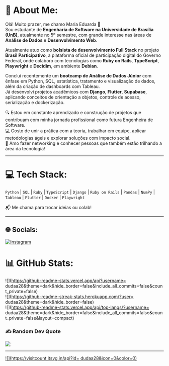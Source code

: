 # 💫 About Me:

Olá! Muito prazer, me chamo Maria Eduarda 👋  
Sou estudante de **Engenharia de Software na Universidade de Brasília (UnB)**, atualmente no 5º semestre, com grande interesse nas áreas de **Análise de Dados** e **Desenvolvimento Web**.

Atualmente atuo como **bolsista de desenvolvimento Full Stack** no projeto **Brasil Participativo**, a plataforma oficial de participação digital do Governo Federal, onde colaboro com tecnologias como **Ruby on Rails**, **TypeScript**, **Playwright** e **Decidim**, em ambiente **Debian**.

Concluí recentemente um **bootcamp de Análise de Dados Júnior** com ênfase em Python, SQL, estatística, tratamento e visualização de dados, além da criação de dashboards com Tableau.  
Já desenvolvi projetos acadêmicos com **Django**, **Flutter**, **Supabase**, aplicando conceitos de orientação a objetos, controle de acesso, serialização e dockerização.

🔍 Estou em constante aprendizado e construção de projetos que contribuam com minha jornada profissional como futura Engenheira de Software.  
💻 Gosto de unir a prática com a teoria, trabalhar em equipe, aplicar metodologias ágeis e explorar soluções com impacto social.  
🤝 Amo fazer networking e conhecer pessoas que também estão trilhando a área da tecnologia!

---

# 💻 Tech Stack: 
`Python` | `SQL` | `Ruby` | `TypeScript` | `Django` | `Ruby on Rails` | `Pandas` | `NumPy` | `Tableau` | `Flutter` | `Docker` | `Playwright`


📬 Me chama para trocar ideias ou colab!

---

## 🌐 Socials:
[![Instagram](https://img.shields.io/badge/Instagram-%23E4405F.svg?logo=Instagram&logoColor=white)](https://instagram.com/https://www.instagram.com/eduardaq05?igsh=MWhsNm01YTdzanI2ZQ==) 


# 📊 GitHub Stats:
![](https://github-readme-stats.vercel.app/api?username= dudaa28&theme=dark&hide_border=false&include_all_commits=false&count_private=false)<br/>
![](https://github-readme-streak-stats.herokuapp.com/?user= dudaa28&theme=dark&hide_border=false)<br/>
![](https://github-readme-stats.vercel.app/api/top-langs/?username= dudaa28&theme=dark&hide_border=false&include_all_commits=false&count_private=false&layout=compact)

### ✍️ Random Dev Quote
![](https://quotes-github-readme.vercel.app/api?type=horizontal&theme=radical)

---
[![](https://visitcount.itsvg.in/api?id= dudaa28&icon=0&color=0)](https://visitcount.itsvg.in)

<!-- Proudly created with GPRM ( https://gprm.itsvg.in ) -->
